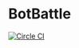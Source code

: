# BotBattle

[![Circle CI](https://img.shields.io/circleci/project/enzanki-ars/BotBattle.svg)](https://circleci.com/gh/enzanki-ars/BotBattle)
